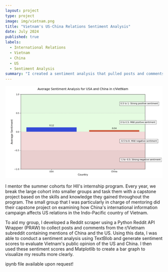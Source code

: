 ```yaml
---
layout: project
type: project
image: img/vietnam.png
title: "Vietnam's US-China Relations Sentiment Analysis"
date: July 2024
published: true
labels:
  - International Relations
  - Vietnam
  - China
  - US
  - Sentiment Analysis
summary: "I created a sentiment analysis that pulled posts and comments from the r/Vietnam to potentially see how the people in Vietnam feel about the US and China."
---
```

<img width="700px" 
     class="rounded float-start pe-4" 
     src="../img/vietnam.png" >

I mentor the summer cohorts for HII's internship program. Every year, we break the large cohort into smaller groups and task them with a capstone project based on the skills and knowledge they gained throughout the program. The small group that I was particularly in charge of mentoring did their capstone project on examining how China's international information campaign affects US relations in the Indo-Pacific country of Vietnam.

To aid my group, I developed a Reddit scraper using a Python Reddit API Wrapper (PRAW) to collect posts and comments from the r/Vietnam subreddit containing mentions of China and the US. Using this data, I was able to conduct a sentiment analysis using TextBlob and generate sentiment scores to evaluate Vietnam's public opinion of the US and China. I then used these sentiment scores and Matplotlib to create a bar graph to visualize my results more clearly.

ipynb file available upon request!
